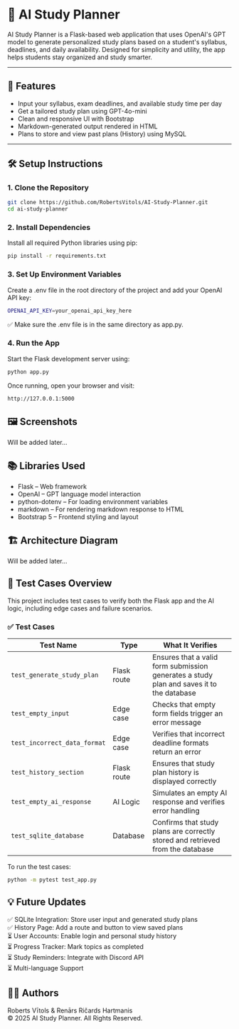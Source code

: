 # 🧠 AI Study Planner

AI Study Planner is a Flask-based web application that uses OpenAI's GPT model to generate personalized study plans based on a student's syllabus, deadlines, and daily availability. Designed for simplicity and utility, the app helps students stay organized and study smarter.

---

## 🌟 Features

- Input your syllabus, exam deadlines, and available study time per day
- Get a tailored study plan using GPT-4o-mini
- Clean and responsive UI with Bootstrap
- Markdown-generated output rendered in HTML
- Plans to store and view past plans (History) using MySQL

---

## 🛠 Setup Instructions

### 1. Clone the Repository

```bash
git clone https://github.com/RobertsVitols/AI-Study-Planner.git
cd ai-study-planner
```

### 2. Install Dependencies

Install all required Python libraries using pip:
```bash
pip install -r requirements.txt
```
### 3. Set Up Environment Variables

Create a .env file in the root directory of the project and add your OpenAI API key:

```bash
OPENAI_API_KEY=your_openai_api_key_here
```
✅ Make sure the .env file is in the same directory as app.py.
### 4. Run the App

Start the Flask development server using:
```bash
python app.py
```
Once running, open your browser and visit:
```bash
http://127.0.0.1:5000
```

## 🖼 Screenshots
Will be added later...  

## 📚 Libraries Used
- Flask – Web framework
- OpenAI – GPT language model interaction
- python-dotenv – For loading environment variables
- markdown – For rendering markdown response to HTML
- Bootstrap 5 – Frontend styling and layout

## 🏗 Architecture Diagram
Will be added later...  

## 🧪 Test Cases Overview

This project includes test cases to verify both the Flask app and the AI logic, including edge cases and failure scenarios.

### ✅ Test Cases

| **Test Name**                     | **Type**       | **What It Verifies**                                               |
|-----------------------------------|--------------|------------------------------------------------------------------|
| `test_generate_study_plan`       | Flask route  | Ensures that a valid form submission generates a study plan and saves it to the database |
| `test_empty_input`               | Edge case    | Checks that empty form fields trigger an error message          |
| `test_incorrect_data_format`     | Edge case    | Verifies that incorrect deadline formats return an error        |
| `test_history_section`           | Flask route  | Ensures that study plan history is displayed correctly          |
| `test_empty_ai_response`         | AI Logic     | Simulates an empty AI response and verifies error handling      |
| `test_sqlite_database`           | Database     | Confirms that study plans are correctly stored and retrieved from the database |

To run the test cases:
```bash
python -m pytest test_app.py
```

## 💡 Future Updates
✅ SQLite Integration: Store user input and generated study plans  
✅ History Page: Add a route and button to view saved plans  
⏳ User Accounts: Enable login and personal study history  
⏳ Progress Tracker: Mark topics as completed  
⏳ Study Reminders: Integrate with Discord API  
⏳ Multi-language Support  

## 👨‍💻 Authors
Roberts Vītols & Renārs Ričards Hartmanis  
© 2025 AI Study Planner. All Rights Reserved.  
